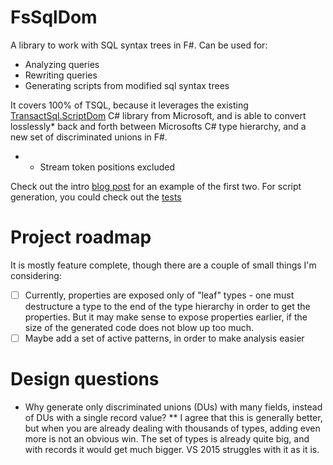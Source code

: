# FsSqlDom

A library to work with SQL syntax trees in F#. Can be used for:

* Analyzing queries
* Rewriting queries
* Generating scripts from modified sql syntax trees

It covers 100% of TSQL, because it leverages the existing [TransactSql.ScriptDom](https://msdn.microsoft.com/en-us/library/microsoft.sqlserver.transactsql.scriptdom.aspx) C# library from Microsoft, and is able to convert losslessly* back and forth between Microsofts C# type hierarchy, and a new set of discriminated unions in F#.

* - Stream token positions excluded

Check out the intro [blog post](https://gist.github.com/isaksky/f8c4881bf93c7e57115439af07722ecc) for an example of the first two. For script generation, you could check out the [tests](https://github.com/isaksky/FsSqlDom/blob/4e55f420edf637cef8763fa08b16a35674c4ee23/tests/FsSqlDom.Tests/SqlGenerationTests.fs#L52-L58)

# Project roadmap

It is mostly feature complete, though there are a couple of small things I'm considering:

- [ ] Currently, properties are exposed only of "leaf" types - one must destructure a type to the end of the type hierarchy in order to get the properties. But it may make sense to expose properties earlier, if the size of the generated code does not blow up too much.
- [ ] Maybe add a set of active patterns, in order to make analysis easier

# Design questions

* Why generate only discriminated unions (DUs) with many fields, instead of DUs with a single record value?
** I agree that this is generally better, but when you are already dealing with thousands of types, adding even more is not an obvious win. The set of types is already quite big, and with records it would get much bigger. VS 2015 struggles with it as it is.


